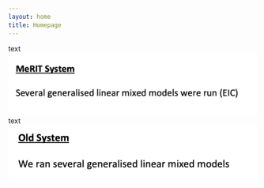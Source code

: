 ```yaml
---
layout: home
title: Homepage
---
```


<script src="https://code.jquery.com/jquery-3.2.1.slim.min.js" integrity="sha384-KJ3o2DKtIkvYIK3UENzmM7KCkRr/rE9/Qpg6aAZGJwFDMVNA/GpGFF93hXpG5KkN" crossorigin="anonymous"></script>

<link href="css/ba-slider.css" rel="stylesheet" />
<script src="js/ba-slider.min.js"></script>

<div class="comparison-slider-wrapper">
    <div id="ba-slider" class="comparison-slider">
            <div class="overlay">text</div>
            <img src="MeRIT-new.png"/>
        <div class="resize">
            <div class="overlay">text</div>
            <img src="MeRIT-old.png"/>
        </div>
        <div class="divider"></div>
    </div>
</div>

<script>
    $(document).ready(function () {
        baSlider("#ba-slider");
    });
</script>
